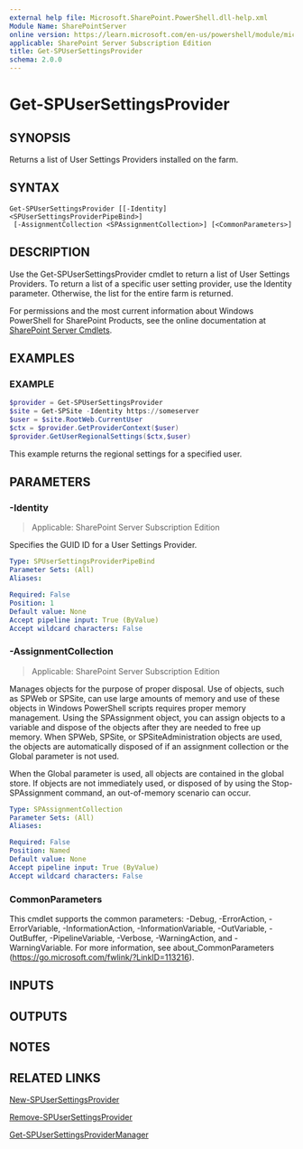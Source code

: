 ```yaml
---
external help file: Microsoft.SharePoint.PowerShell.dll-help.xml
Module Name: SharePointServer
online version: https://learn.microsoft.com/en-us/powershell/module/microsoft.sharepoint.powershell/get-spusersettingsprovider
applicable: SharePoint Server Subscription Edition
title: Get-SPUserSettingsProvider
schema: 2.0.0
---
```


# Get-SPUserSettingsProvider

## SYNOPSIS

Returns a list of User Settings Providers installed on the farm.


## SYNTAX

```
Get-SPUserSettingsProvider [[-Identity] <SPUserSettingsProviderPipeBind>]
 [-AssignmentCollection <SPAssignmentCollection>] [<CommonParameters>]
```

## DESCRIPTION
Use the Get-SPUserSettingsProvider cmdlet to return a list of User Settings Providers.
To return a list of a specific user setting provider, use the Identity parameter.
Otherwise, the list for the entire farm is returned.

For permissions and the most current information about Windows PowerShell for SharePoint Products, see the online documentation at [SharePoint Server Cmdlets](https://learn.microsoft.com/powershell/sharepoint/sharepoint-server/sharepoint-server-cmdlets).

## EXAMPLES

### EXAMPLE
```powershell
$provider = Get-SPUserSettingsProvider
$site = Get-SPSite -Identity https://someserver
$user = $site.RootWeb.CurrentUser
$ctx = $provider.GetProviderContext($user)
$provider.GetUserRegionalSettings($ctx,$user)
```

This example returns the regional settings for a specified user.

## PARAMETERS

### -Identity

> Applicable: SharePoint Server Subscription Edition

Specifies the GUID ID for a User Settings Provider.

```yaml
Type: SPUserSettingsProviderPipeBind
Parameter Sets: (All)
Aliases:

Required: False
Position: 1
Default value: None
Accept pipeline input: True (ByValue)
Accept wildcard characters: False
```

### -AssignmentCollection

> Applicable: SharePoint Server Subscription Edition

Manages objects for the purpose of proper disposal.
Use of objects, such as SPWeb or SPSite, can use large amounts of memory and use of these objects in Windows PowerShell scripts requires proper memory management.
Using the SPAssignment object, you can assign objects to a variable and dispose of the objects after they are needed to free up memory.
When SPWeb, SPSite, or SPSiteAdministration objects are used, the objects are automatically disposed of if an assignment collection or the Global parameter is not used.

When the Global parameter is used, all objects are contained in the global store.
If objects are not immediately used, or disposed of by using the Stop-SPAssignment command, an out-of-memory scenario can occur.

```yaml
Type: SPAssignmentCollection
Parameter Sets: (All)
Aliases:

Required: False
Position: Named
Default value: None
Accept pipeline input: True (ByValue)
Accept wildcard characters: False
```

### CommonParameters
This cmdlet supports the common parameters: -Debug, -ErrorAction, -ErrorVariable, -InformationAction, -InformationVariable, -OutVariable, -OutBuffer, -PipelineVariable, -Verbose, -WarningAction, and -WarningVariable. For more information, see about_CommonParameters (https://go.microsoft.com/fwlink/?LinkID=113216).

## INPUTS

## OUTPUTS

## NOTES

## RELATED LINKS

[New-SPUserSettingsProvider](New-SPUserSettingsProvider.md)

[Remove-SPUserSettingsProvider](Remove-SPUserSettingsProvider.md)

[Get-SPUserSettingsProviderManager](Get-SPUserSettingsProviderManager.md)
